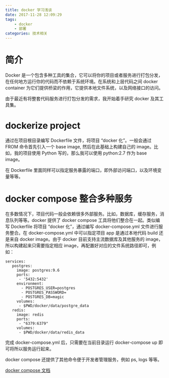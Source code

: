 ```yaml
---
title: docker 学习浅谈
date: 2017-11-28 12:09:29
tags: 
	- docker
	- 部署
categories: 技术相关
---
```

# 简介

Docker 是一个包含多种工具的集合，它可以将你的项目或者服务进行打包分发，在任何地方运行你的代码而不依赖于系统环境。在系统和上层代码之间 docker container 为它们提供桥梁的作用，它提供本地文件系统，以及网络接口的访问。

由于最近有将整套代码服务进行打包分发的需求，我开始着手研究 docker 及其工具集。

# dockerize project

通过在项目根目录编写 Dockerfile 文件，将项目 “docker 化”。一般会通过 FROM 命令首先引入一个 base image, 然后在此基础上构建自己的 image。比如，我的项目使用 Python 写的，那么我可以使用 python:2.7 作为 base image。

在 Dockerfile 里面同样可以指定服务暴露的端口，即外部访问端口，以及环境变量等等。

<!--more-->

# docker compose 整合多种服务

在多数情况下，项目代码一般会依赖很多外部服务。比如，数据库，缓存服务，消息队列等等。docker 提供了 docker compose 工具将他们整合在一起。类似编写 Dockerfile 将项目 “docker 化”，通过编写 docker-compose.yml 文件进行服务整合。在 docker-compose.yml 中可以指定项目 app 是通过本地代码 build 还是来自 docker image。由于 docker 目前支持主流数据库及其他服务的 image，所以构建起来只需要指定相应 image，再配置好对应的文件系统路径即可，例如：

```
services:
   postgres:
     image: postgres:9.6
     ports:
      - '5432:5432'
     environment:
       - POSTGRES_USER=postgres
       - POSTGRES_PASSWORD=
       - POSTGRES_DB=magic
     volumes:
      - $PWD/docker/data/postgre_data
   redis:
     image: redis
     ports:
      - "6379:6379"
     volumes:
      - $PWD/docker/data/redis_data
```

完成 docker-compose.yml 后，只需要在当前目录运行 docker-compose up 即可将所以服务运行起来。

docker compose 还提供了其他命令便于开发者管理服务，例如 ps, logs 等等。

[docker compose 文档](https://docs.docker.com/compose/overview/)



